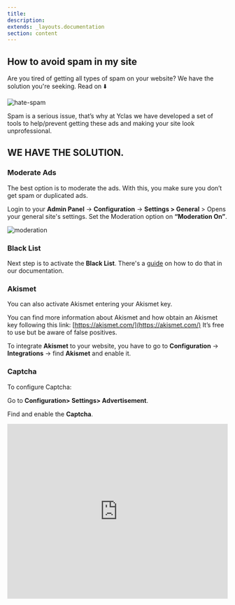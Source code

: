 ```yaml
---
title:
description:
extends: _layouts.documentation
section: content
---
```


## How to avoid spam in my site

Are you tired of getting all types of spam on your website? We have the solution you're seeking. Read on  ⬇️

![hate-spam](https://user-images.githubusercontent.com/55290441/80505840-8b58ee80-897d-11ea-9daa-788967714fa1.png)

Spam is a serious issue, that’s why at Yclas we have developed a set of tools to help/prevent getting these ads and making your site look unprofessional.

## WE HAVE THE SOLUTION.

### Moderate Ads

The best option is to moderate the ads. With this, you make sure you don’t get spam or duplicated ads.

Login to your **Admin Panel** ->  **Configuration** -> **Settings > General**  > Opens your general site's settings. Set the Moderation option on **“Moderation On”**.

![moderation](https://raw.githubusercontent.com/yclas/guides/master/images/moderation.png)



### Black List

Next step is to activate the **Black List**. There's a [guide](/docs/plugins-activate-black-list) on how to do that in our documentation.

### Akismet

You can also activate Akismet entering your Akismet key.

  You can find more information about Akismet and how obtain an Akismet key following this link:  [https://akismet.com/](https://akismet.com/)  It’s free to use but be aware of false positives.
  
To integrate **Akismet** to your website, you have to go to **Configuration** -> **Integrations** -> find **Akismet** and enable it.  

### Captcha
To configure Captcha:

Go to  **Configuration> Settings> Advertisement**.

Find and enable the **Captcha**.


<iframe width="100%" height="400px" src="https://www.youtube.com/embed/gmjg2c-Mqyo" title="Yclas video" frameborder="0" allow="accelerometer; autoplay; clipboard-write; encrypted-media; gyroscope; picture-in-picture" allowfullscreen></iframe>
 


